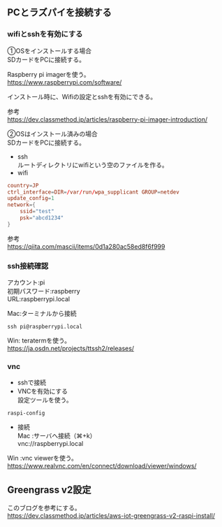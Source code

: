 ## PCとラズパイを接続する
### wifiとsshを有効にする
①OSをインストールする場合  
SDカードをPCに接続する。  
  
Raspberry pi imagerを使う。  
https://www.raspberrypi.com/software/  
  
インストール時に、Wifiの設定とsshを有効にできる。  
  
参考  
https://dev.classmethod.jp/articles/raspberry-pi-imager-introduction/
  
②OSはインストール済みの場合  
SDカードをPCに接続する。  
- ssh  
ルートディレクトリにwifiという空のファイルを作る。  
- wifi  
```wpa_supplicant.conf
country=JP
ctrl_interface=DIR=/var/run/wpa_supplicant GROUP=netdev
update_config=1
network={
    ssid="test"
    psk="abcd1234"
}
```
参考  
https://qiita.com/mascii/items/0d1a280ac58ed8f6f999  

### ssh接続確認
アカウント:pi  
初期パスワード:raspberry  
URL:raspberrypi.local  

Mac:ターミナルから接続  
```
ssh pi@raspberrypi.local
```

Win: teratermを使う。  
https://ja.osdn.net/projects/ttssh2/releases/  

### vnc
- sshで接続
- VNCを有効にする  
設定ツールを使う。  
```
raspi-config
```

- 接続  
Mac :サーバへ接続（⌘+k）  
vnc://raspberrypi.local  
  
Win :vnc viewerを使う。  
https://www.realvnc.com/en/connect/download/viewer/windows/  

## Greengrass v2設定
このブログを参考にする。  
https://dev.classmethod.jp/articles/aws-iot-greengrass-v2-raspi-install/  
